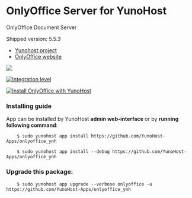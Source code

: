 # OnlyOffice Server for YunoHost
OnlyOffice Document Server

Shipped version: 5.5.3

- [Yunohost project](https://yunohost.org)
- [OnlyOffice website](https://www.onlyoffice.com)

![](http://kaosenlared.net/wp-content/uploads/2016/10/onlyoffyce-2.jpg)

[![Integration level](https://dash.yunohost.org/integration/onlyoffice.svg)](https://dash.yunohost.org/appci/app/onlyoffice)  

[![Install OnlyOffice with YunoHost](https://install-app.yunohost.org/install-with-yunohost.png)](https://install-app.yunohost.org/?app=onlyoffice)

### Installing guide

 App can be installed by YunoHost **admin web-interface** or by **running following command**:

        $ sudo yunohost app install https://github.com/YunoHost-Apps/onlyoffice_ynh
         
        $ sudo yunohost app install --debug https://github.com/YunoHost-Apps/onlyoffice_ynh
 
### Upgrade this package:

        $ sudo yunohost app upgrade --verbose onlyoffice -u https://github.com/YunoHost-Apps/onlyoffice_ynh
